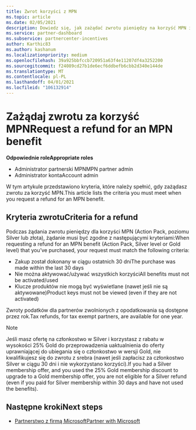 ```yaml
---
title: Zwrot korzyści z MPN
ms.topic: article
ms.date: 02/05/2021
description: Dowiedz się, jak zażądać zwrotu pieniędzy na korzyść MPN i kryteria niezbędne do kwalifikowania się.
ms.service: partner-dashboard
ms.subservice: partnercenter-incentives
author: Karthic83
ms.author: kashanum
ms.localizationpriority: medium
ms.openlocfilehash: 39a925bbfccb720951a63f4e11207df4a3252200
ms.sourcegitcommit: f24089cd27b1de6ecf6ddbefb6cbb2d340e144de
ms.translationtype: MT
ms.contentlocale: pl-PL
ms.lasthandoff: 04/01/2021
ms.locfileid: "106132914"
---
```

# <a name="request-a-refund-for-an-mpn-benefit"></a><span data-ttu-id="390d4-103">Zażądaj zwrotu za korzyść MPN</span><span class="sxs-lookup"><span data-stu-id="390d4-103">Request a refund for an MPN benefit</span></span>

<span data-ttu-id="390d4-104">**Odpowiednie role**</span><span class="sxs-lookup"><span data-stu-id="390d4-104">**Appropriate roles**</span></span>

- <span data-ttu-id="390d4-105">Administrator partnerski MPN</span><span class="sxs-lookup"><span data-stu-id="390d4-105">MPN partner admin</span></span>
- <span data-ttu-id="390d4-106">Administrator konta</span><span class="sxs-lookup"><span data-stu-id="390d4-106">Account admin</span></span>

<span data-ttu-id="390d4-107">W tym artykule przedstawiono kryteria, które należy spełnić, gdy zażądasz zwrotu za korzyść MPN.</span><span class="sxs-lookup"><span data-stu-id="390d4-107">This article lists the criteria you must meet when you request a refund for an MPN benefit.</span></span>

## <a name="criteria-for-a-refund"></a><span data-ttu-id="390d4-108">Kryteria zwrotu</span><span class="sxs-lookup"><span data-stu-id="390d4-108">Criteria for a refund</span></span>
<span data-ttu-id="390d4-109">Podczas żądania zwrotu pieniędzy dla korzyści MPN (Action Pack, poziomu Silver lub złota), żądanie musi być zgodne z następującymi kryteriami:</span><span class="sxs-lookup"><span data-stu-id="390d4-109">When requesting a refund for an MPN benefit (Action Pack, Silver level or Gold level) that you’ve purchased, your request must match the following criteria:</span></span>

- <span data-ttu-id="390d4-110">Zakup został dokonany w ciągu ostatnich 30 dni</span><span class="sxs-lookup"><span data-stu-id="390d4-110">The purchase was made within the last 30 days</span></span>
- <span data-ttu-id="390d4-111">Nie można aktywować/używać wszystkich korzyści</span><span class="sxs-lookup"><span data-stu-id="390d4-111">All benefits must not be activated/used</span></span>
- <span data-ttu-id="390d4-112">Klucze produktów nie mogą być wyświetlane (nawet jeśli nie są aktywowane)</span><span class="sxs-lookup"><span data-stu-id="390d4-112">Product keys must not be viewed (even if they are not activated)</span></span>

<span data-ttu-id="390d4-113">Zwroty podatków dla partnerów zwolnionych z opodatkowania są dostępne przez rok.</span><span class="sxs-lookup"><span data-stu-id="390d4-113">Tax refunds, for tax exempt partners, are available for one year.</span></span>

>[!NOTE]
><span data-ttu-id="390d4-114">Jeśli masz ofertę na członkostwo w Silver i korzystasz z rabatu w wysokości 25% Gold do przeprowadzenia uaktualnienia do oferty uprawniającej do ubiegania się o członkostwo w wersji Gold, nie kwalifikujesz się do zwrotu z srebra (nawet jeśli zapłacisz za członkostwo Silver w ciągu 30 dni i nie wykorzystano korzyści).</span><span class="sxs-lookup"><span data-stu-id="390d4-114">If you had a Silver membership offer, and you used the 25% Gold membership discount to upgrade to a Gold membership offer, you are not eligible for a Silver refund (even if you paid for Silver membership within 30 days and have not used the benefits).</span></span>

## <a name="next-steps"></a><span data-ttu-id="390d4-115">Następne kroki</span><span class="sxs-lookup"><span data-stu-id="390d4-115">Next steps</span></span>

- [<span data-ttu-id="390d4-116">Partnerstwo z firmą Microsoft</span><span class="sxs-lookup"><span data-stu-id="390d4-116">Partner with Microsoft</span></span>](mpn-overview.md)
